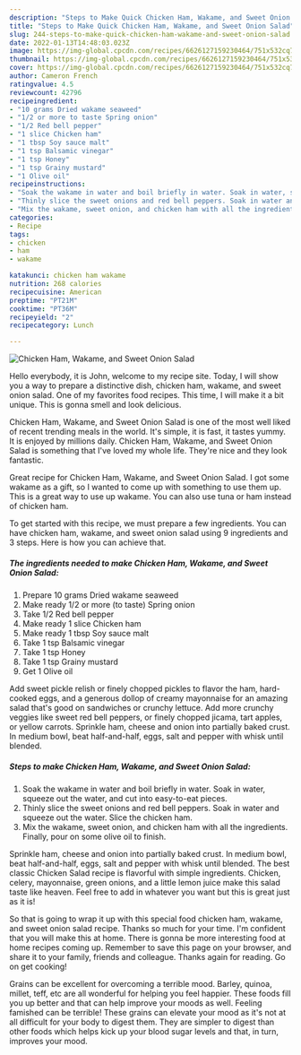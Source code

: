 ```yaml
---
description: "Steps to Make Quick Chicken Ham, Wakame, and Sweet Onion Salad"
title: "Steps to Make Quick Chicken Ham, Wakame, and Sweet Onion Salad"
slug: 244-steps-to-make-quick-chicken-ham-wakame-and-sweet-onion-salad
date: 2022-01-13T14:48:03.023Z
image: https://img-global.cpcdn.com/recipes/6626127159230464/751x532cq70/chicken-ham-wakame-and-sweet-onion-salad-recipe-main-photo.jpg
thumbnail: https://img-global.cpcdn.com/recipes/6626127159230464/751x532cq70/chicken-ham-wakame-and-sweet-onion-salad-recipe-main-photo.jpg
cover: https://img-global.cpcdn.com/recipes/6626127159230464/751x532cq70/chicken-ham-wakame-and-sweet-onion-salad-recipe-main-photo.jpg
author: Cameron French
ratingvalue: 4.5
reviewcount: 42796
recipeingredient:
- "10 grams Dried wakame seaweed"
- "1/2 or more to taste Spring onion"
- "1/2 Red bell pepper"
- "1 slice Chicken ham"
- "1 tbsp Soy sauce malt"
- "1 tsp Balsamic vinegar"
- "1 tsp Honey"
- "1 tsp Grainy mustard"
- "1 Olive oil"
recipeinstructions:
- "Soak the wakame in water and boil briefly in water. Soak in water, squeeze out the water, and cut into easy-to-eat pieces."
- "Thinly slice the sweet onions and red bell peppers. Soak in water and squeeze out the water. Slice the chicken ham."
- "Mix the wakame, sweet onion, and chicken ham with all the ingredients. Finally, pour on some olive oil to finish."
categories:
- Recipe
tags:
- chicken
- ham
- wakame

katakunci: chicken ham wakame 
nutrition: 268 calories
recipecuisine: American
preptime: "PT21M"
cooktime: "PT36M"
recipeyield: "2"
recipecategory: Lunch

---
```



![Chicken Ham, Wakame, and Sweet Onion Salad](https://img-global.cpcdn.com/recipes/6626127159230464/751x532cq70/chicken-ham-wakame-and-sweet-onion-salad-recipe-main-photo.jpg)

Hello everybody, it is John, welcome to my recipe site. Today, I will show you a way to prepare a distinctive dish, chicken ham, wakame, and sweet onion salad. One of my favorites food recipes. This time, I will make it a bit unique. This is gonna smell and look delicious.

Chicken Ham, Wakame, and Sweet Onion Salad is one of the most well liked of recent trending meals in the world. It's simple, it is fast, it tastes yummy. It is enjoyed by millions daily. Chicken Ham, Wakame, and Sweet Onion Salad is something that I've loved my whole life. They're nice and they look fantastic.

Great recipe for Chicken Ham, Wakame, and Sweet Onion Salad. I got some wakame as a gift, so I wanted to come up with something to use them up. This is a great way to use up wakame. You can also use tuna or ham instead of chicken ham.


To get started with this recipe, we must prepare a few ingredients. You can have chicken ham, wakame, and sweet onion salad using 9 ingredients and 3 steps. Here is how you can achieve that.

<!--inarticleads1-->

##### The ingredients needed to make Chicken Ham, Wakame, and Sweet Onion Salad:

1. Prepare 10 grams Dried wakame seaweed
1. Make ready 1/2 or more (to taste) Spring onion
1. Take 1/2 Red bell pepper
1. Make ready 1 slice Chicken ham
1. Make ready 1 tbsp Soy sauce malt
1. Take 1 tsp Balsamic vinegar
1. Take 1 tsp Honey
1. Take 1 tsp Grainy mustard
1. Get 1 Olive oil


Add sweet pickle relish or finely chopped pickles to flavor the ham, hard-cooked eggs, and a generous dollop of creamy mayonnaise for an amazing salad that&#39;s good on sandwiches or crunchy lettuce. Add more crunchy veggies like sweet red bell peppers, or finely chopped jicama, tart apples, or yellow carrots. Sprinkle ham, cheese and onion into partially baked crust. In medium bowl, beat half-and-half, eggs, salt and pepper with whisk until blended. 

<!--inarticleads2-->

##### Steps to make Chicken Ham, Wakame, and Sweet Onion Salad:

1. Soak the wakame in water and boil briefly in water. Soak in water, squeeze out the water, and cut into easy-to-eat pieces.
1. Thinly slice the sweet onions and red bell peppers. Soak in water and squeeze out the water. Slice the chicken ham.
1. Mix the wakame, sweet onion, and chicken ham with all the ingredients. Finally, pour on some olive oil to finish.


Sprinkle ham, cheese and onion into partially baked crust. In medium bowl, beat half-and-half, eggs, salt and pepper with whisk until blended. The best classic Chicken Salad recipe is flavorful with simple ingredients. Chicken, celery, mayonnaise, green onions, and a little lemon juice make this salad taste like heaven. Feel free to add in whatever you want but this is great just as it is! 

So that is going to wrap it up with this special food chicken ham, wakame, and sweet onion salad recipe. Thanks so much for your time. I'm confident that you will make this at home. There is gonna be more interesting food at home recipes coming up. Remember to save this page on your browser, and share it to your family, friends and colleague. Thanks again for reading. Go on get cooking!

Grains can be excellent for overcoming a terrible mood. Barley, quinoa, millet, teff, etc are all wonderful for helping you feel happier. These foods fill you up better and that can help improve your moods as well. Feeling famished can be terrible! These grains can elevate your mood as it's not at all difficult for your body to digest them. They are simpler to digest than other foods which helps kick up your blood sugar levels and that, in turn, improves your mood.
